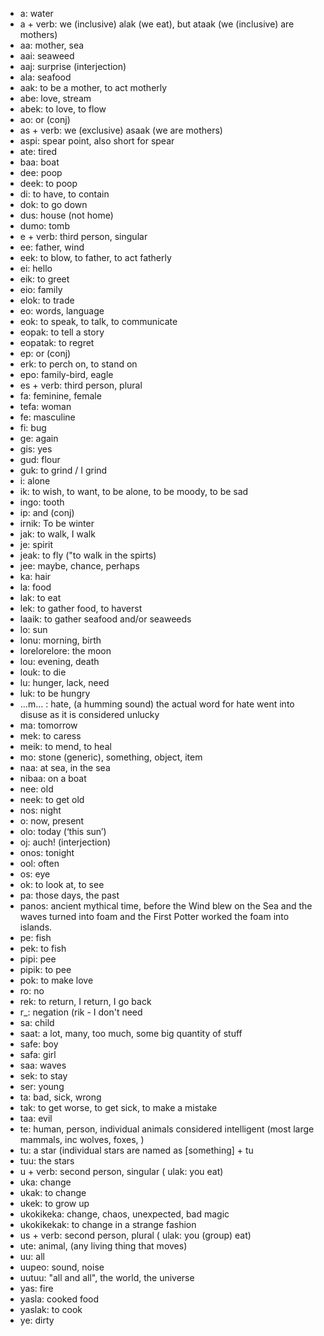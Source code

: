 * a: water
* a + verb: we (inclusive)  alak (we eat), but ataak (we (inclusive) are mothers)
* aa: mother, sea
* aai: seaweed
* aaj: surprise (interjection)
* ala: seafood
* aak: to be a mother, to act motherly
* abe: love, stream
* abek: to love, to flow
* ao: or (conj)
* as + verb: we (exclusive) asaak (we are mothers) 
* aspi: spear point, also short for spear
* ate: tired
* baa: boat
* dee: poop
* deek: to poop
* di: to have, to contain
* dok: to go down
* dus: house (not home)
* dumo: tomb
* e + verb: third person, singular
* ee: father, wind
* eek: to blow, to father, to act fatherly
* ei: hello
* eik: to greet
* eio: family
* elok: to trade
* eo: words, language
* eok: to speak, to talk, to communicate
* eopak: to tell a story
* eopatak: to regret
* ep: or (conj)
* erk: to perch on, to stand on
* epo: family-bird, eagle
* es + verb: third person, plural
* fa: feminine, female
* tefa: woman
* fe: masculine
* fi: bug
* ge: again
* gis: yes
* gud: flour
* guk: to grind / I grind
* i: alone
* ik: to wish, to want, to be alone, to be moody, to be sad
* ingo: tooth
* ip: and (conj)
* irnik: To be winter
* jak: to walk, I walk
* je: spirit
* jeak: to fly ("to walk in the spirts)
* jee: maybe, chance, perhaps
* ka: hair
* la: food
* lak: to eat
* lek: to gather food, to haverst
* laaik: to gather seafood and/or seaweeds
* lo: sun
* lonu: morning, birth
* lorelorelore: the moon
* lou: evening, death
* louk: to die
* lu: hunger, lack, need
* luk: to be hungry
* ...m... : hate, (a humming sound) the actual word for hate went into disuse as it is considered unlucky
* ma: tomorrow
* mek: to caress
* meik: to mend, to heal
* mo: stone (generic), something, object, item
* naa: at sea, in the sea
* nibaa: on a boat
* nee: old
* neek: to get old
* nos: night
* o: now, present
* olo: today (‘this sun’)
* oj: auch! (interjection)
* onos: tonight
* ool: often
* os: eye
* ok: to look at, to see
* pa: those days, the past
* panos: ancient mythical time, before the Wind blew on the Sea and the waves turned into foam and the First Potter worked the  foam into islands.
* pe: fish
* pek: to fish
* pipi: pee
* pipik: to pee
* pok: to make love
* ro: no
* rek: to return, I return, I go back
* r_: negation (rik - I don't need
* sa: child
* saat: a lot, many, too much, some big quantity of stuff
* safe: boy
* safa: girl
* saa: waves
* sek: to stay
* ser: young
* ta: bad, sick, wrong
* tak: to get worse, to get sick, to make a mistake
* taa: evil
* te: human, person, individual animals considered intelligent (most large mammals, inc wolves, foxes, )
* tu: a star (individual stars are named as [something] + tu
* tuu: the stars
* u + verb: second person, singular ( ulak: you eat)
* uka: change
* ukak: to change
* ukek: to grow up
* ukokikeka: change, chaos, unexpected, bad magic
* ukokikekak: to change in a strange fashion
* us + verb: second person, plural ( ulak: you (group) eat)
* ute: animal, (any living thing that moves)
* uu: all
* uupeo: sound, noise
* uutuu: "all and all", the world, the universe
* yas: fire
* yasla: cooked food
* yaslak: to cook
* ye: dirty
